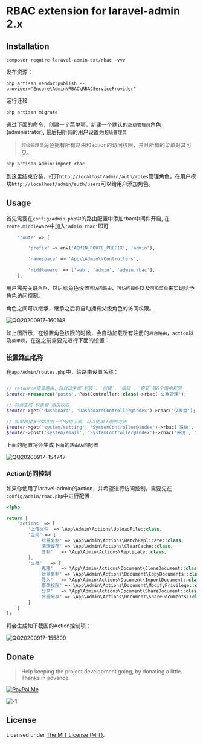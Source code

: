 RBAC extension for laravel-admin 2.x
=

## Installation

```shell script
composer require laravel-admin-ext/rbac -vvv
```

发布资源：

```shell script
php artisan vendor:publish --provider="Encore\Admin\RBAC\RBACServiceProvider"
```

运行迁移

```php
php artisan migrate
```

通过下面的命令，创建一个菜单项，新建一个默认的`超级管理员`角色(administrator), 最后把所有的用户设置为`超级管理员`

> `超级管理员`角色拥有所有路由和action的访问权限，并且所有的菜单对其可见。

```php
php artisan admin:import rbac
```

到这里结束安装，打开`http://localhost/admin/auth/roles`管理角色，在用户模块`http://localhost/admin/auth/users`可以给用户添加角色。

## Usage

首先需要在`config/admin.php`中的路由配置中添加rbac中间件开启, 在`route.middleware`中加入`'admin.rbac'`即可

```php
    'route' => [

        'prefix' => env('ADMIN_ROUTE_PREFIX', 'admin'),

        'namespace' => 'App\\Admin\\Controllers',

        'middleware' => ['web', 'admin', 'admin.rbac'],
    ],

```

用户需先关联`角色`，然后给角色设置`可访问路由`、`可访问操作`以及`可见菜单`来实现给予角色访问控制。

角色之间可以继承，继承之后将自动拥有父级角色的访问权限。

![QQ20200917-160148](https://user-images.githubusercontent.com/1479100/93437902-1e7bcc00-f8ff-11ea-9df4-1073b4713ceb.png)

如上图所示，在设置角色权限的时候，会自动加载所有注册的`后台路由`，`action`以及`菜单项`，在这之前需要先进行下面的设置：

### 设置路由名称

在`app/Admin/routes.php`中，给路由设置名称：

```php

// resource资源路由，将自动生成`列表`、`创建`、`编辑`、`更新`等6个路由权限
$router->resource('posts', PostController::class)->rbac('文章管理');

// 将会生成`仪表盘`路由权限
$router->get('dashboard', 'DashboardController@index')->rbac('仪表盘');

// 如果希望多个路由在一个分组下面，可以使用下面的方法
$router->get('system/setting', 'SystemController@index')->rbac('系统', '设置');
$router->post('system/email', 'SystemController@index')->rbac('系统', '发送邮件');
```

上面的配置将会生成下面的`路由访问`配置

![QQ20200917-154747](https://user-images.githubusercontent.com/1479100/93436524-7c0f1900-f8fd-11ea-9170-0d2b02f88ae0.png)

### Action访问控制

如果你使用了laravel-admin的action，并希望进行访问控制，需要先在`config/admin/rbac.php`中进行配置：


```php
<?php

return [
    'actions' => [
        '上传文件' => \App\Admin\Actions\UploadFile::class,
        '全局' => [
            '批量复制' => \App\Admin\Actions\BatchReplicate::class,
            '清理缓存' => \App\Admin\Actions\ClearCache::class,
            '复制'   => \App\Admin\Actions\Replicate::class,
        ],
        '文档'   => [
            '克隆'   => \App\Admin\Actions\Document\CloneDocument::class,
            '批量复制' => \App\Admin\Actions\Document\CopyDocuments::class,
            '导入'   => \App\Admin\Actions\Document\ImportDocument::class,
            '修改权限' => \App\Admin\Actions\Document\ModifyPrivilege::class,
            '分享'   => \App\Admin\Actions\Document\ShareDocument::class,
            '批量分享' => \App\Admin\Actions\Document\ShareDocuments::class,
        ]
    ]
];
```

将会生成如下截图的Action控制项： 

![QQ20200917-155809](https://user-images.githubusercontent.com/1479100/93437697-dbb9f400-f8fe-11ea-882c-133471de5010.png)

## Donate

> Help keeping the project development going, by donating a little. Thanks in advance.

[![PayPal Me](https://img.shields.io/badge/Donate-PayPal-green.svg)](https://www.paypal.me/zousong)

![-1](https://cloud.githubusercontent.com/assets/1479100/23287423/45c68202-fa78-11e6-8125-3e365101a313.jpg)

License
------------
Licensed under [The MIT License (MIT)](LICENSE).


